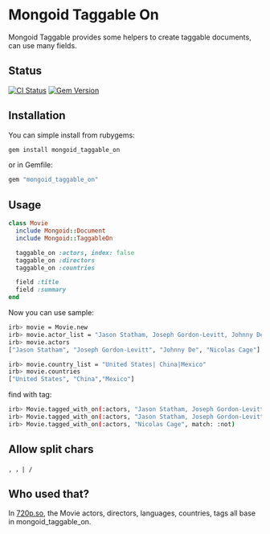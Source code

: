 # Mongoid Taggable On

Mongoid Taggable provides some helpers to create taggable documents, can use many fields.

## Status

[![CI Status](https://api.travis-ci.org/huacnlee/mongoid_taggable_on.svg)](http://travis-ci.org/huacnlee/mongoid_taggable_on) [![Gem Version](https://badge.fury.io/rb/mongoid_taggable_on.svg)](https://rubygems.org/gems/mongoid_taggable_on)

## Installation

You can simple install from rubygems:

```bash
gem install mongoid_taggable_on
```

or in Gemfile:

```rb
gem "mongoid_taggable_on"
```

## Usage


```ruby
class Movie
  include Mongoid::Document
  include Mongoid::TaggableOn

  taggable_on :actors, index: false
  taggable_on :directors
  taggable_on :countries

  field :title
  field :summary
end
```

Now you can use sample:

```bash
irb> movie = Movie.new
irb> movie.actor_list = "Jason Statham, Joseph Gordon-Levitt, Johnny Depp, Nicolas Cage"
irb> movie.actors
["Jason Statham", "Joseph Gordon-Levitt", "Johnny De", "Nicolas Cage"]

irb> movie.country_list = "United States| China|Mexico"
irb> movie.countries
["United States", "China","Mexico"]
```

find with tag:

```bash
irb> Movie.tagged_with_on(:actors, "Jason Statham, Joseph Gordon-Levitt")
irb> Movie.tagged_with_on(:actors, "Jason Statham, Joseph Gordon-Levitt", match: :any)
irb> Movie.tagged_with_on(:actors, "Nicolas Cage", match: :not)
```

## Allow split chars

```
, ，| /
```

## Who used that?

In [720p.so](http://720p.so), the Movie actors, directors, languages, countries, tags all base in mongoid\_taggable\_on.
